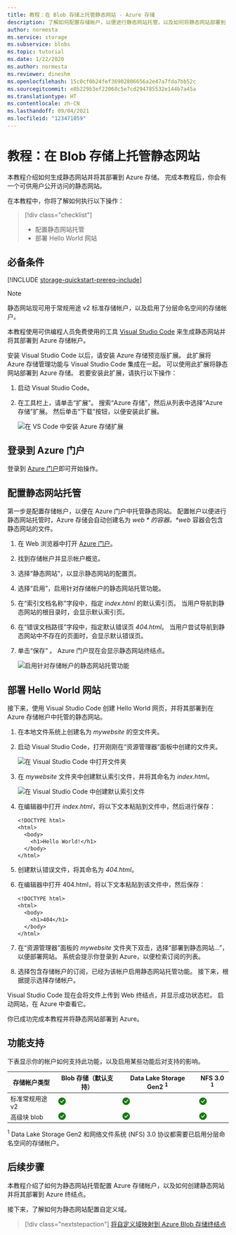 ```yaml
---
title: 教程：在 Blob 存储上托管静态网站 - Azure 存储
description: 了解如何配置存储帐户，以便进行静态网站托管，以及如何将静态网站部署到 Azure 存储。
author: normesta
ms.service: storage
ms.subservice: blobs
ms.topic: tutorial
ms.date: 1/22/2020
ms.author: normesta
ms.reviewer: dineshm
ms.openlocfilehash: 15c0cf0b24fef36902806656a2e47a7fda7bb52c
ms.sourcegitcommit: e8b229b3ef22068c5e7cd294785532e144b7a45a
ms.translationtype: HT
ms.contentlocale: zh-CN
ms.lasthandoff: 09/04/2021
ms.locfileid: "123471059"
---
```

<!---Customer intent: I want to host files for a static website in Blob storage and access the website from an Azure endpoint.--->

# <a name="tutorial-host-a-static-website-on-blob-storage"></a>教程：在 Blob 存储上托管静态网站

本教程介绍如何生成静态网站并将其部署到 Azure 存储。 完成本教程后，你会有一个可供用户公开访问的静态网站。 

在本教程中，你将了解如何执行以下操作：

> [!div class="checklist"]
> * 配置静态网站托管
> * 部署 Hello World 网站

## <a name="prerequisites"></a>必备条件

[!INCLUDE [storage-quickstart-prereq-include](../../../includes/storage-quickstart-prereq-include.md)]

> [!NOTE] 
> 静态网站现可用于常规用途 v2 标准存储帐户，以及启用了分层命名空间的存储帐户。

本教程使用可供编程人员免费使用的工具 [Visual Studio Code](https://code.visualstudio.com/download) 来生成静态网站并将其部署到 Azure 存储帐户。

安装 Visual Studio Code 以后，请安装 Azure 存储预览版扩展。 此扩展将 Azure 存储管理功能与 Visual Studio Code 集成在一起。 可以使用此扩展将静态网站部署到 Azure 存储。 若要安装此扩展，请执行以下操作：

1. 启动 Visual Studio Code。
2. 在工具栏上，请单击“扩展”。 搜索“Azure 存储”，然后从列表中选择“Azure 存储”扩展。 然后单击“下载”按钮，以便安装此扩展。

    ![在 VS Code 中安装 Azure 存储扩展](media/storage-blob-static-website-host/install-extension-vs-code.png)

## <a name="sign-in-to-the-azure-portal"></a>登录到 Azure 门户

登录到 [Azure 门户](https://portal.azure.com/)即可开始操作。

## <a name="configure-static-website-hosting"></a>配置静态网站托管

第一步是配置存储帐户，以便在 Azure 门户中托管静态网站。 配置帐户以便进行静态网站托管时，Azure 存储会自动创建名为 *$web* 的容器。 *$web* 容器会包含静态网站的文件。 

1. 在 Web 浏览器中打开 [Azure 门户](https://portal.azure.com/)。 
1. 找到存储帐户并显示帐户概览。
1. 选择“静态网站”，以显示静态网站的配置页。
1. 选择“启用”，启用针对存储帐户的静态网站托管功能。
1. 在“索引文档名称”字段中，指定 *index.html* 的默认索引页。 当用户导航到静态网站的根目录时，会显示默认索引页。  
1. 在“错误文档路径”字段中，指定默认错误页 *404.html*。 当用户尝试导航到静态网站中不存在的页面时，会显示默认错误页。
1. 单击“保存” 。 Azure 门户现在会显示静态网站终结点。 

    ![启用针对存储帐户的静态网站托管功能](media/storage-blob-static-website-host/enable-static-website-hosting.png)

## <a name="deploy-a-hello-world-website"></a>部署 Hello World 网站

接下来，使用 Visual Studio Code 创建 Hello World 网页，并将其部署到在 Azure 存储帐户中托管的静态网站。

1. 在本地文件系统上创建名为 *mywebsite* 的空文件夹。 
1. 启动 Visual Studio Code，打开刚刚在“资源管理器”面板中创建的文件夹。

    ![在 Visual Studio Code 中打开文件夹](media/storage-blob-static-website-host/open-folder-vs-code.png)

1. 在 *mywebsite* 文件夹中创建默认索引文件，并将其命名为 *index.html*。

    ![在 Visual Studio Code 中创建默认索引文件](media/storage-blob-static-website-host/create-index-file-vs-code.png)

1. 在编辑器中打开 *index.html*，将以下文本粘贴到文件中，然后进行保存：

    ```
    <!DOCTYPE html>
    <html>
      <body>
        <h1>Hello World!</h1>
      </body>
    </html>
    ```

1. 创建默认错误文件，将其命名为 *404.html*。
1. 在编辑器中打开 404.html，将以下文本粘贴到该文件中，然后保存：

    ```
    <!DOCTYPE html>
    <html>
      <body>
        <h1>404</h1>
      </body>
    </html>
    ```

1. 在“资源管理器”面板的 *mywebsite* 文件夹下双击，选择“部署到静态网站...”，以便部署网站。 系统会提示你登录到 Azure，以便检索订阅的列表。

1. 选择包含存储帐户的订阅，已经为该帐户启用静态网站托管功能。 接下来，根据提示选择存储帐户。

Visual Studio Code 现在会将文件上传到 Web 终结点，并显示成功状态栏。 启动网站，在 Azure 中查看它。

你已成功完成本教程并将静态网站部署到 Azure。

## <a name="feature-support"></a>功能支持

下表显示你的帐户如何支持此功能，以及启用某些功能后对支持的影响。 

| 存储帐户类型                | Blob 存储（默认支持）   | Data Lake Storage Gen2 <sup>1</sup>                        | NFS 3.0 <sup>1</sup>    
|-----------------------------|---------------------------------|------------------------------------|--------------------------------------------------|
| 标准常规用途 v2 | ![是](../media/icons/yes-icon.png) |![是](../media/icons/yes-icon.png)              | ![是](../media/icons/yes-icon.png) | 
| 高级块 blob          | ![是](../media/icons/yes-icon.png) |![是](../media/icons/yes-icon.png)              | ![是](../media/icons/yes-icon.png) |

<sup>1</sup>    Data Lake Storage Gen2 和网络文件系统 (NFS) 3.0 协议都需要已启用分层命名空间的存储帐户。

## <a name="next-steps"></a>后续步骤

本教程介绍了如何为静态网站托管配置 Azure 存储帐户，以及如何创建静态网站并将其部署到 Azure 终结点。

接下来，了解如何为静态网站配置自定义域。

> [!div class="nextstepaction"]
> [将自定义域映射到 Azure Blob 存储终结点](storage-custom-domain-name.md)
